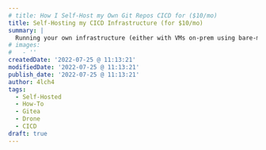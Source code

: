 ```yaml
---
# title: How I Self-Host my Own Git Repos CICD for ($10/mo)
title: Self-Hosting my CICD Infrastructure (for $10/mo)
summary: |
  Running your own infrastructure (either with VMs on-prem using bare-metal or in the cloud) can become prohibitively expensive if you aren't careful. This guide covers how to host your own instance of Gitea (a GitHub alternative) and Drone (GitHub Actions alternative) for $10/mo.
# images:
#   - ''
createdDate: '2022-07-25 @ 11:13:21'
modifiedDate: '2022-07-25 @ 11:13:21'
publish_date: '2022-07-25 @ 11:13:21'
author: 4lch4
tags:
  - Self-Hosted
  - How-To
  - Gitea
  - Drone
  - CICD
draft: true
---
```

